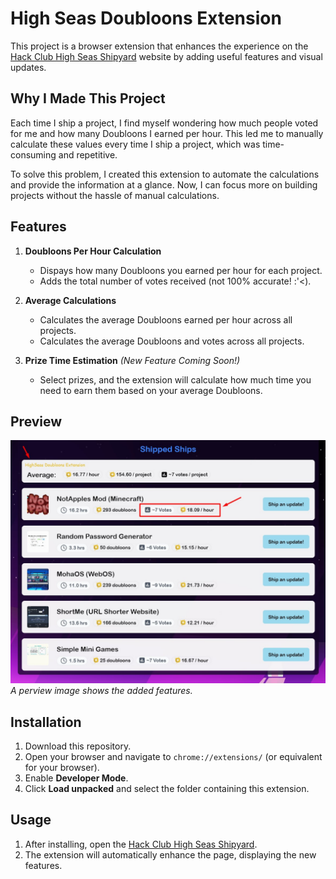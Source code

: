 # High Seas Doubloons Extension

This project is a browser extension that enhances the experience on the [Hack Club High Seas Shipyard](https://highseas.hackclub.com/shipyard) website by adding useful features and visual updates.


## Why I Made This Project

Each time I ship a project, I find myself wondering how much people voted for me and how many Doubloons I earned per hour.
This led me to manually calculate these values every time I ship a project,
which was time-consuming and repetitive.

To solve this problem, I created this extension to automate the calculations and provide the information at a glance. 
Now, I can focus more on building projects without the hassle of manual calculations.


## Features

1. **Doubloons Per Hour Calculation**
    - Dispays how many Doubloons you earned per hour for each project.
    - Adds the total number of votes received (not 100% accurate! :'<).

2. **Average Calculations**
   - Calculates the average Doubloons earned per hour across all projects.
   - Calculates the average Doubloons and votes across all projects.

3. **Prize Time Estimation** *(New Feature Coming Soon!)*
   - Select prizes, and the extension will calculate how much time you need to earn them based on your average Doubloons.


## Preview

![Extension Preview](./view.jpg)
*A perview image shows the added features.*


## Installation
1. Download this repository.
2. Open your browser and navigate to `chrome://extensions/` (or equivalent for your browser).
3. Enable **Developer Mode**.
4. Click **Load unpacked** and select the folder containing this extension.

## Usage

1. After installing, open the [Hack Club High Seas Shipyard](https://highseas.hackclub.com/shipyard).
2. The extension will automatically enhance the page, displaying the new features.

